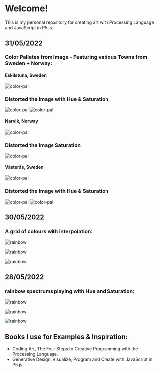 # Welcome!

This is my personal repository for creating art with Processing Language and JavaScript in P5.js.

## 31/05/2022
### Color Palletes from Image - Featuring various Towns from Sweden + Norway:
#### Eskilstuna, Sweden
![color-pal](p5/book-examples/images/eskil-1.png)
### Distorted the Image with Hue & Saturation
![color-pal](p5/book-examples/images/eskil-hue.png)
![color-pal](p5/book-examples/images/eskil-sat.png)

#### Narvik, Norway
![color-pal](p5/book-examples/images/narvik.png)
### Distorted the Image Saturation
![color-pal](p5/book-examples/images/narvik-sat.png)

#### Västerås, Sweden
![color-pal](p5/book-examples/images/vast.jpg)
### Distorted the Image with Hue & Saturation
![color-pal](p5/book-examples/images/vast-hue.png)
![color-pal](p5/book-examples/images/vast-saturation.png)

## 30/05/2022
### A grid of colours with interpolation:
![rainbow](p5/book-examples/images/interpol-1.png)

![rainbow](p5/book-examples/images/interpol-2.png)

![rainbow](p5/book-examples/images/interpol-3.png)

## 28/05/2022 
### rainbow spectrums playing with Hue and Saturation:
![rainbow](p5/book-examples/images/rainbow-spec2.png)

![rainbow](p5/book-examples/images/rainbow-spec3.png)

![rainbow](p5/book-examples/images/rainbow-spec4.png)

## Books I use for Examples & Inspiration:
* Coding Art, The Four Steps to Creative Programming with the Processing Language.
* Generative Design: Visualize, Program and Create with JavaScript in P5.js